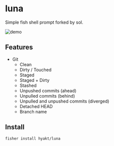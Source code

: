 luna
===
Simple fish shell prompt forked by sol.

![demo](docs/demo.gif)

Features
---
- Git
  - Clean
  - Dirty / Touched
  - Staged
  - Staged + Dirty
  - Stashed
  - Unpushed commits (ahead)
  - Unpulled commits (behind)
  - Unpulled and unpushed commits (diverged)
  - Detached HEAD
  - Branch name

Install
---
```fish
fisher install hyakt/luna
```
